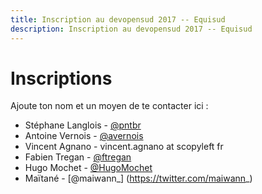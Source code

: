 ```yaml
---
title: Inscription au devopensud 2017 -- Equisud
description: Inscription au devopensud 2017 -- Equisud
---
```


# Inscriptions

Ajoute ton nom et un moyen de te contacter ici :
- Stéphane Langlois - [@pntbr](https://mamot.fr/@pntbr)
- Antoine Vernois - [@avernois](https://twitter.com/avernois)
- Vincent Agnano - vincent.agnano at scopyleft fr
- Fabien Tregan - [@ftregan](https://twitter.com/ftregan)
- Hugo Mochet - [@HugoMochet](https://twitter.com/HugoMochet)
- Maïtané - [@maiwann_] (https://twitter.com/maiwann_)

